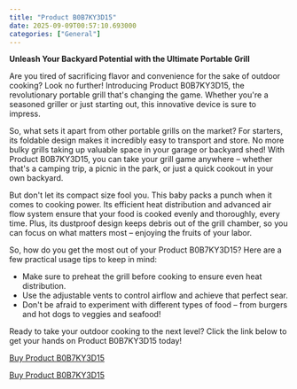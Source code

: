 ```yaml
---
title: "Product B0B7KY3D15"
date: 2025-09-09T00:57:10.693000
categories: ["General"]
---
```

**Unleash Your Backyard Potential with the Ultimate Portable Grill**

Are you tired of sacrificing flavor and convenience for the sake of outdoor cooking? Look no further! Introducing Product B0B7KY3D15, the revolutionary portable grill that's changing the game. Whether you're a seasoned griller or just starting out, this innovative device is sure to impress.

So, what sets it apart from other portable grills on the market? For starters, its foldable design makes it incredibly easy to transport and store. No more bulky grills taking up valuable space in your garage or backyard shed! With Product B0B7KY3D15, you can take your grill game anywhere – whether that's a camping trip, a picnic in the park, or just a quick cookout in your own backyard.

But don't let its compact size fool you. This baby packs a punch when it comes to cooking power. Its efficient heat distribution and advanced air flow system ensure that your food is cooked evenly and thoroughly, every time. Plus, its dustproof design keeps debris out of the grill chamber, so you can focus on what matters most – enjoying the fruits of your labor.

So, how do you get the most out of your Product B0B7KY3D15? Here are a few practical usage tips to keep in mind:

* Make sure to preheat the grill before cooking to ensure even heat distribution.
* Use the adjustable vents to control airflow and achieve that perfect sear.
* Don't be afraid to experiment with different types of food – from burgers and hot dogs to veggies and seafood!

Ready to take your outdoor cooking to the next level? Click the link below to get your hands on Product B0B7KY3D15 today!

[Buy Product B0B7KY3D15](https://www.amazon.com/Portable-Foldable-Efficiency-Dustproof-Backyard/dp/B0B7KY3D15/)

[Buy Product B0B7KY3D15](https://www.amazon.com/Portable-Foldable-Efficiency-Dustproof-Backyard/dp/B0B7KY3D15/)
